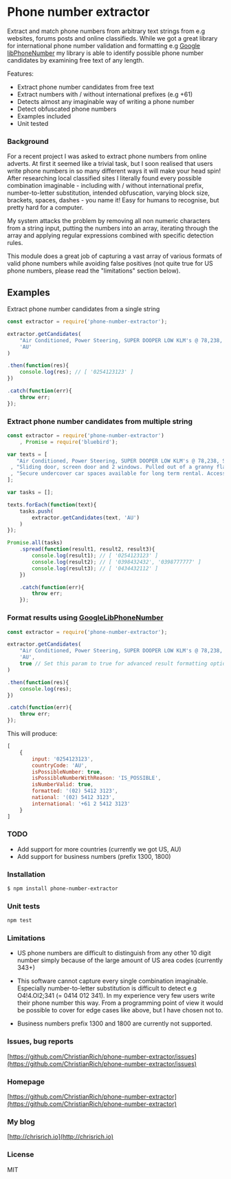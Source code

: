 # Phone number extractor

Extract and match phone numbers from arbitrary text strings from e.g websites, forums posts and online classifieds. While we got a great library for international phone number validation and formatting e.g [Google libPhoneNumber](https://github.com/googlei18n/libphonenumber) my library is able to identify possible phone number candidates by examining free text of any length.

Features:
- Extract phone number candidates from free text
- Extract numbers with / without international prefixes (e.g +61)
- Detects almost any imaginable way of writing a phone number
- Detect obfuscated phone numbers
- Examples included
- Unit tested

### Background
For a recent project I was asked to extract phone numbers from online adverts.
At first it seemed like a trivial task, but I soon realised that users write phone numbers in so many different ways it will make your head spin!
After researching local classified sites I literally found every possible combination imaginable - including with / without international prefix, number-to-letter substitution, intended obfuscation, varying block size, brackets, spaces, dashes - you name it!
Easy for humans to recognise, but pretty hard for a computer.

My system attacks the problem by removing all non numeric characters from a string input, putting the numbers into an array, iterating through the array and applying regular expressions combined with specific detection rules.

This module does a great job of capturing a vast array of various formats of valid phone numbers while avoiding false positives (not quite true for US phone numbers, please read the "limitations" section below).

## Examples

Extract phone number candidates from a single string
```js
const extractor = require('phone-number-extractor');

extractor.getCandidates(
    "Air Conditioned, Power Steering, SUPER DOOPER LOW KLM's @ 78,238, SET AND FORGET REGO Until June 2016!!, Power Mirrors, Tinted Windows, Central Locking, CD Mp3/AUX/USB AM/FM Stereo, Bluetooth Connectivity, Partial Leather Interior, Dual SRS Air Bags, In Cabin Roll Bar, Rear Tow Bar Accessory, EFS Lift Kit Upgrade, Side Steps,  Added Essential Upgrades: - Shovel - Farm Jack - Sand Ladder - CB Radio (Oricom) - Brand New Mud Tyres with Sunraysia Rims - Dual Front ARB LED Spot Lights (2 x 185W) - Front Bull Bar - Full Length Top Luggage Rack - Fire Extinguisher - Rear Cabin Cage - Genuine Snorkel - Fuel Cans A STEAL at This Price! What a GEM! This Is a Must See!!! Immaculate Condition Inside & Out, Nothing To Spend!!!  Enquire Today!! DO NOT MISS OUT! We offer: *5 Year Unlimited Klms Warranty Plus 24/7 Roadside Service Australia Wide (terms & conditions apply) *100% clear title includes -No Accident History (no written off) -No Encumbrance Owing (no money owing) *Trades-Ins & Test Drive Available *Extended Trading Hours: Open 7 Days A Week: -Mon-Fri 9am - 5:30 pm -Sat 9am- 5pm -Sun 10am - 4pm (after hour appointments available) *Contact Us For On 0254 123 123 + click to reveal *Website: http://www.stevesautoworld.com.au *Find Us On Facebook & Like Our Page, https://www.facebook.com/steves.autoworld",
    'AU'
)

.then(function(res){
    console.log(res); // [ '0254123123' ]
})

.catch(function(err){
    throw err;
});
```

### Extract phone number candidates from multiple string
```js
const extractor = require('phone-number-extractor')
    , Promise = require('bluebird');

var texts = [
   "Air Conditioned, Power Steering, SUPER DOOPER LOW KLM's @ 78,238, SET AND FORGET REGO Until June 2016!!, Power Mirrors, Tinted Windows, Central Locking, CD Mp3/AUX/USB AM/FM Stereo, Bluetooth Connectivity, Partial Leather Interior, Dual SRS Air Bags, In Cabin Roll Bar, Rear Tow Bar Accessory, EFS Lift Kit Upgrade, Side Steps,  Added Essential Upgrades: - Shovel - Farm Jack - Sand Ladder - CB Radio (Oricom) - Brand New Mud Tyres with Sunraysia Rims - Dual Front ARB LED Spot Lights (2 x 185W) - Front Bull Bar - Full Length Top Luggage Rack - Fire Extinguisher - Rear Cabin Cage - Genuine Snorkel - Fuel Cans A STEAL at This Price! What a GEM! This Is a Must See!!! Immaculate Condition Inside & Out, Nothing To Spend!!!  Enquire Today!! DO NOT MISS OUT! We offer: *5 Year Unlimited Klms Warranty Plus 24/7 Roadside Service Australia Wide (terms & conditions apply) *100% clear title includes -No Accident History (no written off) -No Encumbrance Owing (no money owing) *Trades-Ins & Test Drive Available *Extended Trading Hours: Open 7 Days A Week: -Mon-Fri 9am - 5:30 pm -Sat 9am- 5pm -Sun 10am - 4pm (after hour appointments available) *Contact Us For On 0254 123 123 + click to reveal *Website: http://www.stevesautoworld.com.au *Find Us On Facebook & Like Our Page, https://www.facebook.com/steves.autoworld"
 , "Sliding door, screen door and 2 windows. Pulled out of a granny flat. $200. Pick up Kambah. 0398 432 432 or 03-98 777-777"
 , "Secure undercover car spaces available for long term rental. Access is by security fob 24⁄7. The space is in a high security complex on Campbell Street Surry Hills, a very short walk to Taylor Square, Bourke and Crown Streets. $370 per month. Call (04)34.432.112 between 9am and 5pm."
];

var tasks = [];

texts.forEach(function(text){
    tasks.push(
        extractor.getCandidates(text, 'AU')
    )
});

Promise.all(tasks)
    .spread(function(result1, result2, result3){
        console.log(result1); // [ '0254123123' ]
        console.log(result2); // [ '0398432432', '0398777777' ]
        console.log(result3); // [ '0434432112' ]
    })

    .catch(function(err){
        throw err;
    });
```

### Format results using [GoogleLibPhoneNumber](https://github.com/googlei18n/libphonenumber)
```js
const extractor = require('phone-number-extractor');

extractor.getCandidates(
    "Air Conditioned, Power Steering, SUPER DOOPER LOW KLM's @ 78,238, SET AND FORGET REGO Until June 2016!!, Power Mirrors, Tinted Windows, Central Locking, CD Mp3/AUX/USB AM/FM Stereo, Bluetooth Connectivity, Partial Leather Interior, Dual SRS Air Bags, In Cabin Roll Bar, Rear Tow Bar Accessory, EFS Lift Kit Upgrade, Side Steps,  Added Essential Upgrades: - Shovel - Farm Jack - Sand Ladder - CB Radio (Oricom) - Brand New Mud Tyres with Sunraysia Rims - Dual Front ARB LED Spot Lights (2 x 185W) - Front Bull Bar - Full Length Top Luggage Rack - Fire Extinguisher - Rear Cabin Cage - Genuine Snorkel - Fuel Cans A STEAL at This Price! What a GEM! This Is a Must See!!! Immaculate Condition Inside & Out, Nothing To Spend!!!  Enquire Today!! DO NOT MISS OUT! We offer: *5 Year Unlimited Klms Warranty Plus 24/7 Roadside Service Australia Wide (terms & conditions apply) *100% clear title includes -No Accident History (no written off) -No Encumbrance Owing (no money owing) *Trades-Ins & Test Drive Available *Extended Trading Hours: Open 7 Days A Week: -Mon-Fri 9am - 5:30 pm -Sat 9am- 5pm -Sun 10am - 4pm (after hour appointments available) *Contact Us For On 0254 123 123 + click to reveal *Website: http://www.stevesautoworld.com.au *Find Us On Facebook & Like Our Page, https://www.facebook.com/steves.autoworld",
    'AU',
    true // Set this param to true for advanced result formatting options
)

.then(function(res){
    console.log(res);
})

.catch(function(err){
    throw err;
});
```

This will produce:

```js
[
    {
        input: '0254123123',
        countryCode: 'AU',
        isPossibleNumber: true,
        isPossibleNumberWithReason: 'IS_POSSIBLE',
        isNumberValid: true,
        formatted: '(02) 5412 3123',
        national: '(02) 5412 3123',
        international: '+61 2 5412 3123'
    }
]
```

### TODO
- Add support for more countries (currently we got US, AU)
- Add support for business numbers (prefix 1300, 1800)

### Installation
```sh
$ npm install phone-number-extractor
```

### Unit tests
```sh
npm test 
```

### Limitations

- US phone numbers are difficult to distinguish from any other 10 digit number simply because of the large amount of US area codes (currently 343+)

- This software cannot capture every single combination imaginable. Especially number-to-letter substitution is difficult to detect e.g O4!4.Ol2;341 (= 0414 012 341). In my experience very few users write their phone number this way. From a programming point of view it would be possible to cover for edge cases like above, but I have chosen not to.

- Business numbers prefix 1300 and 1800 are currently not supported.

### Issues, bug reports
[https://github.com/ChristianRich/phone-number-extractor/issues](https://github.com/ChristianRich/phone-number-extractor/issues)

### Homepage
[https://github.com/ChristianRich/phone-number-extractor](https://github.com/ChristianRich/phone-number-extractor)

### My blog
[http://chrisrich.io](http://chrisrich.io)

### License
MIT
